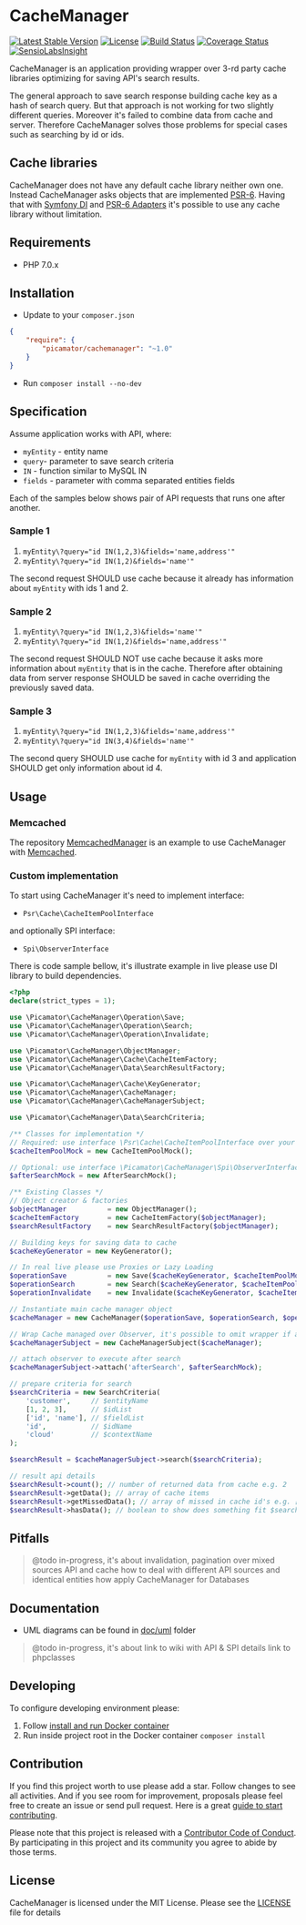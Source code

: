 CacheManager
============

[![Latest Stable Version](https://poser.pugx.org/picamator/cachemanager/v/stable.svg)](https://packagist.org/packages/picamator/cachemanager)
[![License](https://poser.pugx.org/picamator/cachemanager/license.svg)](https://packagist.org/packages/picamator/cachemanager)
[![Build Status](https://travis-ci.org/picamator/CacheManager.svg?branch=master)](https://travis-ci.org/picamator/CacheManager)
[![Coverage Status](https://img.shields.io/coveralls/picamator/CacheManager.svg)](https://coveralls.io/r/picamator/CacheManager?branch=master)
[![SensioLabsInsight](https://insight.sensiolabs.com/projects/8b533637-392d-4be8-8204-77ff22f460ca/mini.png)](https://insight.sensiolabs.com/projects/8b533637-392d-4be8-8204-77ff22f460ca)

CacheManager is an application providing wrapper over 3-rd party cache libraries optimizing for saving API's search results.

The general approach to save search response building cache key as a hash of search query.
But that approach is not working for two slightly different queries. Moreover it's failed to combine data from cache and server. Therefore CacheManager solves those problems for special cases such as searching by id or ids.

Cache libraries
---------------
CacheManager does not have any default cache library neither own one. Instead CacheManager asks objects that are implemented [PSR-6](http://www.php-fig.org/psr/psr-6/). Having that with [Symfony DI](https://github.com/symfony/dependency-injection) and 
[PSR-6 Adapters](https://github.com/php-cache?utf8=%E2%9C%93&query=adapter) it's possible to use any cache library without limitation. 

Requirements
------------
* PHP 7.0.x

Installation
------------
* Update to your `composer.json`

```json
{
    "require": {
        "picamator/cachemanager": "~1.0"
    }
}
```

* Run `composer install --no-dev`

Specification
--------------
Assume application works with API, where:
* `myEntity` - entity name
* `query`- parameter to save search criteria
* `IN` - function similar to MySQL IN
* `fields` - parameter with comma separated entities fields

Each of the samples below shows pair of API requests that runs one after another. 

### Sample 1
1. `myEntity\?query="id IN(1,2,3)&fields='name,address'"`
2. `myEntity\?query="id IN(1,2)&fields='name'"`

The second request SHOULD use cache because it already has information about `myEntity` with ids 1 and 2.

### Sample 2
1. `myEntity\?query="id IN(1,2,3)&fields='name'"`
2. `myEntity\?query="id IN(1,2)&fields='name,address'"`

The second request SHOULD NOT use cache because it asks more information about `myEntity` that is in the cache.
Therefore after obtaining data from server response SHOULD be saved in cache overriding the previously saved data.

### Sample 3
1. `myEntity\?query="id IN(1,2,3)&fields='name,address'"`
2. `myEntity\?query="id IN(3,4)&fields='name'"`

The second query SHOULD use cache for `myEntity` with id 3 and application SHOULD get only information about id 4.

Usage
-----
### Memcached
The repository [MemcachedManager](https://github.com/picamator/MemcachedManager) is an example to use CacheManager with [Memcached](https://memcached.org/).

### Custom implementation
To start using CacheManager it's need to implement interface:
* `Psr\Cache\CacheItemPoolInterface `

and optionally SPI interface:
* `Spi\ObserverInterface`

There is code sample bellow, it's illustrate example in live please use DI library to build dependencies.

```php
<?php
declare(strict_types = 1);

use \Picamator\CacheManager\Operation\Save;
use \Picamator\CacheManager\Operation\Search;
use \Picamator\CacheManager\Operation\Invalidate;

use \Picamator\CacheManager\ObjectManager;
use \Picamator\CacheManager\Cache\CacheItemFactory;
use \Picamator\CacheManager\Data\SearchResultFactory;

use \Picamator\CacheManager\Cache\KeyGenerator;
use \Picamator\CacheManager\CacheManager;
use \Picamator\CacheManager\CacheManagerSubject;

use \Picamator\CacheManager\Data\SearchCriteria;

/** Classes for implementation */
// Required: use interface \Psr\Cache\CacheItemPoolInterface over your cache library to fit PSR-6
$cacheItemPoolMock = new CacheItemPoolMock();

// Optional: use interface \Picamator\CacheManager\Spi\ObserverInterface
$afterSearchMock = new AfterSearchMock();

/** Existing Classes */
// Object creator & factories
$objectManager          = new ObjectManager();
$cacheItemFactory       = new CacheItemFactory($objectManager);
$searchResultFactory    = new SearchResultFactory($objectManager);

// Building keys for saving data to cache
$cacheKeyGenerator = new KeyGenerator();

// In real live please use Proxies or Lazy Loading
$operationSave          = new Save($cacheKeyGenerator, $cacheItemPoolMock, $cacheItemFactory);
$operationSearch        = new Search($cacheKeyGenerator, $cacheItemPoolMock, $searchResultFactory);
$operationInvalidate    = new Invalidate($cacheKeyGenerator, $cacheItemPoolMock);

// Instantiate main cache manager object
$cacheManager = new CacheManager($operationSave, $operationSearch, $operationInvalidate);

// Wrap Cache managed over Observer, it's possible to omit wrapper if application does not need such kind extensibility
$cacheManagerSubject = new CacheManagerSubject($cacheManager);

// attach observer to execute after search
$cacheManagerSubject->attach('afterSearch', $afterSearchMock);

// prepare criteria for search
$searchCriteria = new SearchCriteria(
    'customer',     // $entityName
    [1, 2, 3],      // $idList
    ['id', 'name'], // $fieldList
    'id',           // $idName
    'cloud'         // $contextName
);

$searchResult = $cacheManagerSubject->search($searchCriteria);

// result api details
$searchResult->count(); // number of returned data from cache e.g. 2
$searchResult->getData(); // array of cache items
$searchResult->getMissedData(); // array of missed in cache id's e.g. [1]
$searchResult->hasData(); // boolean to show does something fit $searchCriteria in cache

```

Pitfalls
--------
> @todo in-progress, it's about
> invalidation, pagination over mixed sources API and cache
> how to deal with different API sources and identical entities
> how apply CacheManager for Databases

Documentation
-------------
* UML diagrams can be found in [doc/uml](doc/uml) folder

> @todo in-progress, it's about
> link to wiki with API & SPI details
> link to phpclasses

Developing
----------
To configure developing environment please:

1. Follow [install and run Docker container](dev/docker/README.md)
2. Run inside project root in the Docker container `composer install` 

Contribution
------------
If you find this project worth to use please add a star. Follow changes to see all activities.
And if you see room for improvement, proposals please feel free to create an issue or send pull request.
Here is a great [guide to start contributing](https://guides.github.com/activities/contributing-to-open-source/).

Please note that this project is released with a [Contributor Code of Conduct](http://contributor-covenant.org/version/1/4/).
By participating in this project and its community you agree to abide by those terms.

License
-------
CacheManager is licensed under the MIT License. Please see the [LICENSE](LICENSE.txt) file for details
